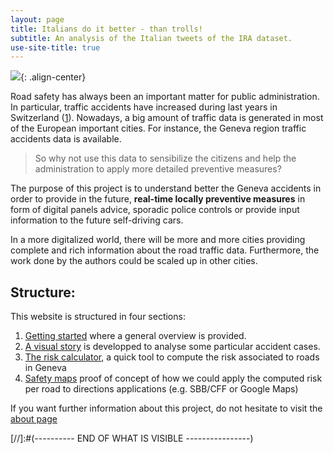 ```yaml
---
layout: page
title: Italians do it better - than trolls!
subtitle: An analysis of the Italian tweets of the IRA dataset.
use-site-title: true
---
```



![](../img/tweet_pile){: .align-center}

Road safety has always been an important matter for public administration. In particular, traffic accidents have increased during last years in Switzerland ([1](http://lenews.ch/2017/06/23/swiss-traffic-worse-in-2016-especially-in-lausanne/)). Nowadays, a big amount of traffic data is generated in most of the European important cities. For instance, the Geneva region traffic accidents data is available.

> So why not use this data to sensibilize the citizens and help the administration to apply more detailed preventive measures?

The purpose of this project is to understand better the Geneva accidents in order to provide in the future, **real-time locally preventive measures** in form of digital panels advice, sporadic police controls or provide input information to the future self-driving cars.


In a more digitalized world, there will be more and more cities providing complete and rich information about the road traffic data. Furthermore, the work done by the authors could be scaled up in other cities.  


## Structure:

This website is structured in four sections:
1. [Getting started](pages/Gilcompa) where a general overview is provided.
2. [A visual story](/pages/Milani) is developped to analyse some particular accident cases.
3. [The risk calculator](/pages/risk_calculator), a quick tool to compute the risk associated to roads in Geneva
4. [Safety maps](/pages/safety_map) proof of concept of how we could apply the computed risk per road to directions applications (e.g. SBB/CFF or Google Maps)

If you want further information about this project, do not hesitate to visit the [about page](/pages/about)











[//]:#(---------- END OF WHAT IS VISIBLE ----------------)
